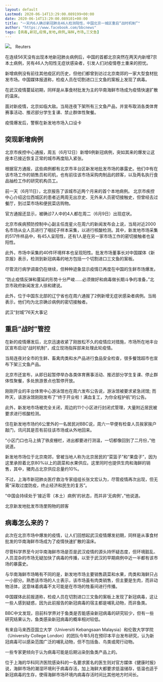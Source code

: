 ```yaml
---
layout: default
Lastmod: 2020-06-14T13:29:00.089199+00:00
date: 2020-06-14T13:29:00.089101+00:00
title: "一天内6人确诊新冠肺炎46人检测阳性，中国北京一城区重启“战时机制”"
author: "https://www.facebook.com/bbcnews"
tags: [病毒,新冠,疫情,发地,病例,海鲜,市场,三文鱼]
---
```


 ![。](https://images.weserv.nl/?url=https%3A//ichef.bbci.co.uk/news/320/cpsprodpb/2FE2/production/_112885221_xinfadi5.jpg) Reuters 

在连续56天没有出现本地新冠肺炎病例后，中国的首都北京突然在两天内新增7宗本土病例，另有46人为阳性无症状感染者，引发人们对疫情卷土重来的担忧。

新增病例没有前往其他疫区的历史，但他们都曾到访过北京南郊的一家大型食材批发市场。中国媒体报道称，检疫人员在切割进口三文鱼的案板上发现了病毒。

在武汉疫情蔓延初期，同样是从事食材批发为主的华南海鲜市场成为疫情快速扩散的温床。

面对新疫情，北京如临大敌。当局连夜下架所有三文鱼产品，并宣布取消各类体育赛事活动、推迟部分学生复课、禁止群体性聚餐。

疫情爆发后，警察在新发地市场入口设卡

突现新增病例
------

北京市疾控中心通报，周五（6月12日）新增6例新冠病例，突如其来的爆发让这座本已接近恢复正常的城市再度陷入紧张。

根据官方通报，这些病例都有北京市丰台区新发地批发市场的暴露史。他们中有在该市场工作的销售员和司机，也有前往该市场采购肉制品的顾客，以及两名执行食品抽检工作的研究机构员工。

前一天（6月11日），北京报告了该城市近两个月来的首个本地病例。 北京市疾控中心介绍这位西城区的患者近两周无出京史、无外来人员密切接触史，但曾经去过餐厅，到过菜市场和便民菜店购物。

官方通报还显示，被确诊7人中的4人都在周二（6月9日）出现症状。

北京市疾病预防控制中心副主任庞星火在周六的新闻发布会上说，当局对近2000名市场从业人员进行了咽拭子样本采集，以进行核酸检测。其中，新发地市场采集的517件样品中，有45人呈阳性，还有1人是在另一家市场工作的密切接触者也呈阳性。

此外，市场中采集的40件环境样本也呈现阳性。批发市场董事长对中国媒体《新京报》表示，检测到新冠病毒的地方包括一个切割进口三文鱼的案板。

尽管流行病学调查仍在继续，但种种迹象显示疫情已再度在中国的生鲜市场爆发。

“防止疫情反弹和蔓延的形势十分严峻……必须做好和病毒做长期斗争的准备，”北京市政府新闻发言人徐和建说。

此外，位于中国东北部的辽宁省也在周六通报了2例新增无症状感染者病例。当局表示，他们均为北京确诊病例的密切接触者。

武汉“封城”76天大事记

重启“战时”管控
--------

在新的疫情爆发后，北京迅速收紧了刚放松不久的疫情应对措施，市场所在地丰台区宣布启动“战时机制"，成立现场指挥部来处理此轮疫情。

当局连夜对全市的生鲜、畜禽肉类和水产品进行食品安全检查，很多餐馆超市也宣布下架三文鱼产品。

北京市还宣布，从即日起暂停举办各类体育赛事活动、推迟部分学生复课、停止群体性聚餐，多处旅游景点也暂停开放。

刚刚开业的丰台体育中心游泳馆也在周六发布公告说，游泳馆被要求紧急闭馆; 而昨天，该游泳馆刚刚发布了“终于开业啦！满血复工，为你全程护航”的公告。

此外，新发地市场被完全关闭，周边的11个小区进行封闭式管理，大量附近居民被要求进行核酸检测。

住在新发地市场约6公里外的一名居民对BBC说，周六一早便有检查人员挨家挨户敲门，讯问其是否有前往该市场或从外地回来。

“小区门口也马上搞了铁皮栅栏，进出都要进行测温，一切都像回到了二月份，”他说道。

新发地市场位于北京南郊，曾被当地人称为北京居民的“菜篮子”和“果盘子”，因为这里承担着北京80%以上的蔬菜和水果供应。这里同时也提供生肉和海鲜的销售，其中，猪肉占北京供应总量约10%。

不过，上海市新冠肺炎医疗救治专家组组长张文宏认为，尽管疫情再次出现，但无需“采取过度防疫，终止经济和民生的复苏”。

“中国会持续处于‘接近零（本土）病例’的状态，而并非‘无病例’，”他说道。

北京新发地批发市场里购物的顾客

病毒怎么来的？
-------

此次在北京市场中爆发的疫情，让人们回想起武汉疫情爆发初期，同样是从事食材批发的华南海鲜市场成为了疫情快速扩散的温床。

尽管科学界至今对华南海鲜市场是否是武汉疫情的源头持怀疑态度，但环境脏乱、人员混杂的市场无疑加快了病毒的传播，以至于武汉的早期病例中近一半都有该市场的暴露史。

与华南海鲜市场略有不同的是，新发地市场主要销售蔬菜和水果，肉类和海鲜只占一小部分。熟悉该市场的人士表示，该市场虽有肉类销售，但主要是生肉，而非动物活体，这意味着病毒不太可能是在市场的牲畜间进行传播。

中国媒体此前报道称，检疫人员在切割进口三文鱼的案板上发现了新冠病毒，这让一些人感到疑惑，因为此前报告的新冠病毒的宿主都是哺乳动物，而非鱼类。

BBC中文发现，目前科学界对于鱼类是否能感染新冠病毒的研究较少，但有一些研究结果认为，鱼类感染新冠病毒的概率相对较低。

有来自马来西亚国立大学（Universiti Kebangsaan Malaysia）和伦敦大学学院（University College London）的团队今年5月在预印本平台发布研究，认为新冠病毒可以感染范围广泛的哺乳动物，但不包括鱼、鸟类或爬行动物。

一些专家更倾向于认为病毒可能是后期沾染到鱼类产品上的。

位于上海的华科同济医院感染科的一名要求匿名的医生则对官方媒体《健康时报》说，海鲜市场的潮湿环境利于病毒存活，加上海鲜大都要求低温储存，低温也适于新冠病毒的生存，使得海鲜市场环境内病毒存活时间比其他地方时间长。

